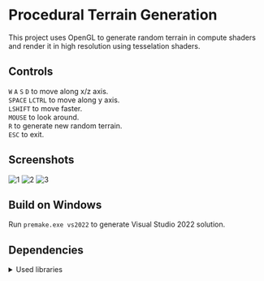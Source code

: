 # Procedural Terrain Generation
This project uses OpenGL to generate random terrain in compute shaders and render it in high resolution using tesselation shaders. 

## Controls
`W` `A` `S` `D` to move along x/z axis. <br>
`SPACE` `LCTRL` to move along y axis. <br>
`LSHIFT` to move faster. <br> 
`MOUSE` to look around. <br>
`R` to generate new random terrain. <br>
`ESC` to exit. <br>

## Screenshots
![1](https://github.com/Netrunner54/ProceduralTerrainGeneration/assets/81921482/01bee55a-21ce-4199-952a-272ae8ac9ae5)
![2](https://github.com/Netrunner54/ProceduralTerrainGeneration/assets/81921482/9039bcc9-0a4e-406b-8e68-19c7716eed4a)
![3](https://github.com/Netrunner54/ProceduralTerrainGeneration/assets/81921482/ad4ecc17-21e6-417c-8066-a589aa59b5bb)

## Build on Windows
Run `premake.exe vs2022` to generate Visual Studio 2022 solution.

## Dependencies
<details>
<summary>Used libraries</summary>
 - glad <br>
 - glfw <br>
 - glm <br>
</details>
